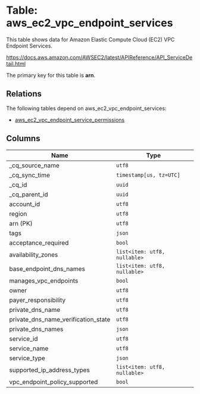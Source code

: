 # Table: aws_ec2_vpc_endpoint_services

This table shows data for Amazon Elastic Compute Cloud (EC2) VPC Endpoint Services.

https://docs.aws.amazon.com/AWSEC2/latest/APIReference/API_ServiceDetail.html

The primary key for this table is **arn**.

## Relations

The following tables depend on aws_ec2_vpc_endpoint_services:
  - [aws_ec2_vpc_endpoint_service_permissions](aws_ec2_vpc_endpoint_service_permissions)

## Columns

| Name          | Type          |
| ------------- | ------------- |
|_cq_source_name|`utf8`|
|_cq_sync_time|`timestamp[us, tz=UTC]`|
|_cq_id|`uuid`|
|_cq_parent_id|`uuid`|
|account_id|`utf8`|
|region|`utf8`|
|arn (PK)|`utf8`|
|tags|`json`|
|acceptance_required|`bool`|
|availability_zones|`list<item: utf8, nullable>`|
|base_endpoint_dns_names|`list<item: utf8, nullable>`|
|manages_vpc_endpoints|`bool`|
|owner|`utf8`|
|payer_responsibility|`utf8`|
|private_dns_name|`utf8`|
|private_dns_name_verification_state|`utf8`|
|private_dns_names|`json`|
|service_id|`utf8`|
|service_name|`utf8`|
|service_type|`json`|
|supported_ip_address_types|`list<item: utf8, nullable>`|
|vpc_endpoint_policy_supported|`bool`|